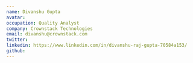 ```yaml
---
name: Divanshu Gupta 
avatar:
occupation: Quality Analyst
company: Crownstack Technologies
email: divanshu@crownstack.com
twitter:
linkedin: https://www.linkedin.com/in/divanshu-raj-gupta-70584a153/
github:
---
```


